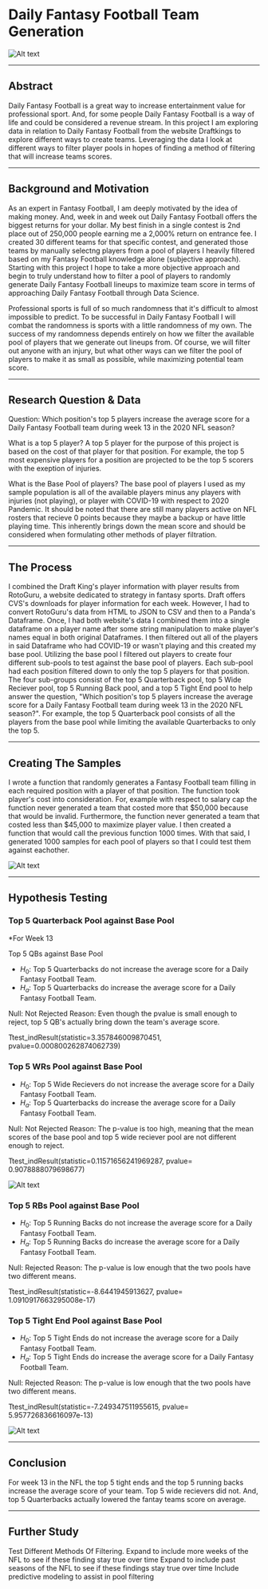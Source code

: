 # Daily Fantasy Football Team Generation

![Alt text](download.jpg?raw=true "DFS")

---------------------------------------------------------------------------------------------------------------------------------
## Abstract

Daily Fantasy Football is a great way to increase entertainment value for professional sport. And, for some people Daily Fantasy Football is a way of life and could be considered a revenue stream. In this project I am exploring data in relation to Daily Fantasy Football from the website Draftkings to explore different ways to create teams. Leveraging the data I look at different ways to filter player pools in hopes of finding a method of filtering that will increase teams scores. 


---------------------------------------------------------------------------------------------------------------------------------

## Background and Motivation

As an expert in Fantasy Football, I am deeply motivated by the idea of making money. And, week in and week out Daily Fantasy Football offers the biggest returns for your dollar. My best finish in a single contest is 2nd place out of 250,000 people earning me a 2,000% return on entrance fee. I created 30 different teams for that specific contest, and generated those teams by manually selectng players from a pool of players I heavily filtered based on my Fantasy Football knowledge alone (subjective approach). Starting with this project I hope to take a more objective approach and begin to truly understand how to filter a pool of players to randomly generate Daily Fantasy Football lineups to maximize team score in terms of approaching Daily Fantasy Football through Data Science.

Professional sports is full of so much randomness that it's difficult to almost impossible to predict. To be successful in Daily Fantasy Football I will combat the randomness is sports with a little randomness of my own. The success of my randomness depends entirely on how we filter the available pool of players that we generate out lineups from. Of course, we will filter out anyone with an injury, but what other ways can we filter the pool of players to make it as small as possible, while maximizing potential team score.


---------------------------------------------------------------------------------------------------------------------------------

## Research Question & Data


Question: Which position's top 5 players increase the average score for a Daily Fantasy Football team during week 13 in the 2020 NFL season?

What is a top 5 player? A top 5 player for the purpose of this project is based on the cost of that player for that position. For example, the top 5 most expensive players for a position are projected to be the top 5 scorers with the exeption of injuries. 

What is the Base Pool of players? The base pool of players I used as my sample population is all of the available players minus any players with injuries (not playing), or player with COVID-19 with respect to 2020 Pandemic. It should be noted that there are still many players active on NFL rosters that recieve 0 points because they maybe a backup or have little playing time. This inherently brings down the mean score and should be considered when formulating other methods of player filtration. 


---------------------------------------------------------------------------------------------------------------------------------


## The Process 

I combined the Draft King's player information with player results from RotoGuru, a website dedicated to strategy in fantasy sports. Draft offers CVS's downloads for player information for each week. However, I had to convert RotoGuru's data from HTML to JSON to CSV and then to a Panda's Dataframe. Once, I had both website's data I combined them into a single dataframe on a player name after some string manipulation to make player's names equal in both original Dataframes. I then filtered out all of the players in said Dataframe who had COVID-19 or wasn't playing and this created my base pool. Utilizing the base pool I filtered out players to create four different sub-pools to test against the base pool of players. Each sub-pool had each position filtered down to only the top 5 players for that position. The four sub-groups consist of the top 5 Quarterback pool, top 5 Wide Reciever pool, top 5 Running Back pool, and a top 5 Tight End pool to help answer the question, "Which position's top 5 players increase the average score for a Daily Fantasy Football team during week 13 in the 2020 NFL season?". For example, the top 5 Quarterback pool consists of all the players from the base pool while limiting the available Quarterbacks to only the top 5. 

---------------------------------------------------------------------------------------------------------------------------------

## Creating The Samples

I wrote a function that randomly generates a Fantasy Football team filling in each required position with a player of that position. The function took player's cost into consideration. For, example with respect to salary cap the function never generated a team that costed more that $50,000 because that would be invalid. Furthermore, the function never generated a team that costed less than $45,000 to maximize player value. I then created a function that would call the previous function 1000 times. With that said, I generated 1000 samples for each pool of players so that I could test them against eachother.





![Alt text](Boxplt.jpg?raw=true "Distribution of each player pool team's score")



---------------------------------------------------------------------------------------------------------------------------------


## Hypothesis Testing 


### Top 5 Quarterback Pool  against Base Pool

*For Week 13

Top 5 QBs against Base Pool

* $H_0$: Top 5 Quarterbacks do not increase the average score for a Daily Fantasy Football Team.
* $H_a$: Top 5 Quarterbacks do increase the average score for a Daily Fantasy Football Team.

Null: Not Rejected
Reason: Even though the pvalue is small enough to reject, top 5 QB's actually bring down the team's average score. 

Ttest_indResult(statistic=3.357846009870451, pvalue=0.000800262874062739)


### Top 5 WRs Pool against Base Pool

* $H_0$: Top 5 Wide Recievers do not increase the average score for a Daily Fantasy Football Team.
* $H_a$: Top 5 Quarterbacks do increase the average score for a Daily Fantasy Football Team.

Null: Not Rejected
Reason: The p-value is too high, meaning that the mean scores of the base pool and top 5 wide reciever pool are not different enough to reject.


Ttest_indResult(statistic=0.11571656241969287, pvalue= 0.9078888079698677)

![Alt text](wr_vs_base.jpg?raw=true "Distribution around the mean of base pool and top 5 WR pool")


### Top 5 RBs Pool against Base Pool

* $H_0$: Top 5 Running Backs do not increase the average score for a Daily Fantasy Football Team.
* $H_a$: Top 5 Running Backs do increase the average score for a Daily Fantasy Football Team.

Null: Rejected
Reason: The p-value is low enough that the two pools have two different means.

Ttest_indResult(statistic=-8.6441945913627, pvalue= 1.0910917663295008e-17)

### Top 5 Tight End Pool against Base Pool

* $H_0$: Top 5 Tight Ends do not increase the average score for a Daily Fantasy Football Team.
* $H_a$: Top 5 Tight Ends do increase the average score for a Daily Fantasy Football Team.

Null: Rejected
Reason: The p-value is low enough that the two pools have two different means.

Ttest_indResult(statistic=-7.249347511955615, pvalue= 5.957726836616097e-13)





![Alt text](bootstrap_te.jpg?raw=true "Bootstrap Mean Score of Base Pool vs Tight End Pool")


---------------------------------------------------------------------------------------------------------------------------------

## Conclusion

For week 13 in the NFL the top 5 tight ends and the top 5 running backs increase the average score of your team. Top 5 wide recievers did not. And, top 5 Quarterbacks actually lowered the fantay teams score on average.

---------------------------------------------------------------------------------------------------------------------------------


## Further Study

Test Different Methods Of Filtering.
Expand to include more weeks of the NFL to see if these finding stay true over time
Expand to include past seasons of the NFL to see if these findings stay true over time
Include predictive modeling to assist in pool filtering



